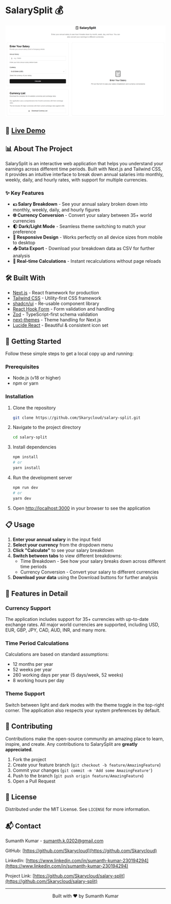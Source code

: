 # SalarySplit 💰

![SalarySplit Banner](https://github.com/Skarycloud/salary-split/blob/master/salarysplit.png)

## 🔗 [Live Demo](https://salary-split-three.vercel.app/)

## 📊 About The Project

SalarySplit is an interactive web application that helps you understand your earnings across different time periods. Built with Next.js and Tailwind CSS, it provides an intuitive interface to break down annual salaries into monthly, weekly, daily, and hourly rates, with support for multiple currencies.

### ✨ Key Features

- **💵 Salary Breakdown** - See your annual salary broken down into monthly, weekly, daily, and hourly figures
- **🌐 Currency Conversion** - Convert your salary between 35+ world currencies
- **🌓 Dark/Light Mode** - Seamless theme switching to match your preference
- **📱 Responsive Design** - Works perfectly on all device sizes from mobile to desktop
- **📥 Data Export** - Download your breakdown data as CSV for further analysis
- **🔄 Real-time Calculations** - Instant recalculations without page reloads

## 🛠️ Built With

- [Next.js](https://nextjs.org/) - React framework for production
- [Tailwind CSS](https://tailwindcss.com/) - Utility-first CSS framework
- [shadcn/ui](https://ui.shadcn.com/) - Re-usable component library
- [React Hook Form](https://react-hook-form.com/) - Form validation and handling
- [Zod](https://github.com/colinhacks/zod) - TypeScript-first schema validation
- [next-themes](https://github.com/pacocoursey/next-themes) - Theme handling for Next.js
- [Lucide React](https://lucide.dev/) - Beautiful & consistent icon set

## 🚀 Getting Started

Follow these simple steps to get a local copy up and running:

### Prerequisites

- Node.js (v18 or higher)
- npm or yarn

### Installation

1. Clone the repository
   ```sh
   git clone https://github.com/Skarycloud/salary-split.git
   ```

2. Navigate to the project directory
   ```sh
   cd salary-split
   ```

3. Install dependencies
   ```sh
   npm install
   # or
   yarn install
   ```

4. Run the development server
   ```sh
   npm run dev
   # or
   yarn dev
   ```

5. Open [http://localhost:3000](http://localhost:3000) in your browser to see the application

## 📋 Usage

1. **Enter your annual salary** in the input field
2. **Select your currency** from the dropdown menu
3. **Click "Calculate"** to see your salary breakdown
4. **Switch between tabs** to view different breakdowns:
   - Time Breakdown - See how your salary breaks down across different time periods
   - Currency Conversion - Convert your salary to different currencies
5. **Download your data** using the Download buttons for further analysis

## 🎨 Features in Detail

### Currency Support

The application includes support for 35+ currencies with up-to-date exchange rates. All major world currencies are supported, including USD, EUR, GBP, JPY, CAD, AUD, INR, and many more.

### Time Period Calculations

Calculations are based on standard assumptions:
- 12 months per year
- 52 weeks per year
- 260 working days per year (5 days/week, 52 weeks)
- 8 working hours per day

### Theme Support

Switch between light and dark modes with the theme toggle in the top-right corner. The application also respects your system preferences by default.

## 🤝 Contributing

Contributions make the open-source community an amazing place to learn, inspire, and create. Any contributions to SalarySplit are **greatly appreciated**.

1. Fork the project
2. Create your feature branch (`git checkout -b feature/AmazingFeature`)
3. Commit your changes (`git commit -m 'Add some AmazingFeature'`)
4. Push to the branch (`git push origin feature/AmazingFeature`)
5. Open a Pull Request

## 📝 License

Distributed under the MIT License. See `LICENSE` for more information.

## 📬 Contact

Sumanth Kumar - [sumanth.k.0202@gmail.com](mailto:sumanth.k.0202@gmail.com)

GitHub: [https://github.com/Skarycloud](https://github.com/Skarycloud)

LinkedIn: [https://www.linkedin.com/in/sumanth-kumar-230194294](https://www.linkedin.com/in/sumanth-kumar-230194294)

Project Link: [https://github.com/Skarycloud/salary-split](https://github.com/Skarycloud/salary-split)

---

<p align="center">Built with ❤️ by Sumanth Kumar</p>
